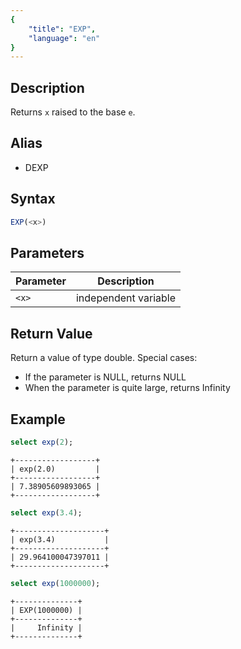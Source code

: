```yaml
---
{
    "title": "EXP",
    "language": "en"
}
---
```


## Description

Returns `x` raised to the base `e`.

## Alias

- DEXP

## Syntax

```sql
EXP(<x>)
```

## Parameters

| Parameter | Description |
| -- | -- |
| `<x>` | independent variable |

## Return Value

Return a value of type double. Special cases:
- If the parameter is NULL, returns NULL
- When the parameter is quite large, returns Infinity

## Example

```sql
select exp(2);
```

```text
+------------------+
| exp(2.0)         |
+------------------+
| 7.38905609893065 |
+------------------+
```

```sql
select exp(3.4);
```

```text
+--------------------+
| exp(3.4)           |
+--------------------+
| 29.964100047397011 |
+--------------------+
```

```sql
select exp(1000000);
```

```text
+--------------+
| EXP(1000000) |
+--------------+
|     Infinity |
+--------------+
```
